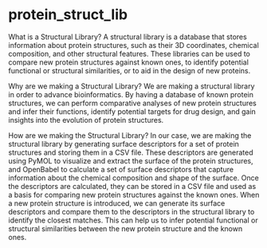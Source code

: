 # protein_struct_lib

What is a Structural Library?
A structural library is a database that stores information about protein structures, such as their 3D coordinates, chemical composition, and other structural features. These libraries can be used to compare new protein structures against known ones, to identify potential functional or structural similarities, or to aid in the design of new proteins.

Why are we making a Structural Library?
We are making a structural library in order to advance bioinformatics. By having a database of known protein structures, we can perform comparative analyses of new protein structures and infer their functions, identify potential targets for drug design, and gain insights into the evolution of protein structures.

How are we making the Structural Library?
In our case, we are making the structural library by generating surface descriptors for a set of protein structures and storing them in a CSV file. These descriptors are generated using PyMOL to visualize and extract the surface of the protein structures, and OpenBabel to calculate a set of surface descriptors that capture information about the chemical composition and shape of the surface. Once the descriptors are calculated, they can be stored in a CSV file and used as a basis for comparing new protein structures against the known ones. When a new protein structure is introduced, we can generate its surface descriptors and compare them to the descriptors in the structural library to identify the closest matches. This can help us to infer potential functional or structural similarities between the new protein structure and the known ones.
